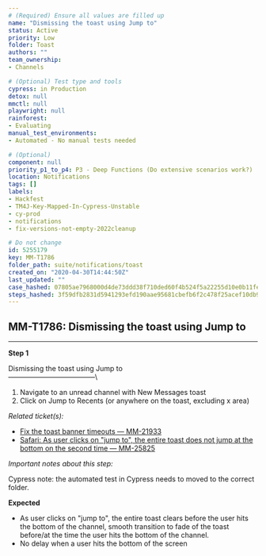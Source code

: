 ```yaml
---
# (Required) Ensure all values are filled up
name: "Dismissing the toast using Jump to"
status: Active
priority: Low
folder: Toast
authors: ""
team_ownership: 
- Channels

# (Optional) Test type and tools
cypress: in Production
detox: null
mmctl: null
playwright: null
rainforest: 
- Evaluating
manual_test_environments: 
- Automated - No manual tests needed

# (Optional)
component: null
priority_p1_to_p4: P3 - Deep Functions (Do extensive scenarios work?)
location: Notifications
tags: []
labels: 
- Hackfest
- TM4J-Key-Mapped-In-Cypress-Unstable
- cy-prod
- notifications
- fix-versions-not-empty-2022cleanup

# Do not change
id: 5255179
key: MM-T1786
folder_path: suite/notifications/toast
created_on: "2020-04-30T14:44:50Z"
last_updated: ""
case_hashed: 07805ae7968000d4de73ddd38f710ded60f4b524f5a22255d10e0b11fec990d064327c5719068736aae0af0879e2d9d8
steps_hashed: 3f59dfb2831d5941293efd190aae95681cbefb6f2c478f25acef10db9b526714aea4e742e3941682af799cda20047c31
---
```


## MM-T1786: Dismissing the toast using Jump to

---

**Step 1**

Dismissing the toast using Jump to\
–––––––––––––––––––––––––\\

1. Navigate to an unread channel with New Messages toast
2. Click on Jump to Recents (or anywhere on the toast, excluding x area)

_Related ticket(s):_

- [Fix the toast banner timeouts — MM-21933](https://mattermost.atlassian.net/browse/MM-219333)
- [Safari: As user clicks on "jump to", the entire toast does not jump at the bottom on the second time — MM-25825](https://mattermost.atlassian.net/browse/MM-25825)

_Important notes about this step:_

Cypress note: the automated test in Cypress needs to moved to the correct folder.

**Expected**

- As user clicks on "jump to", the entire toast clears before the user hits the bottom of the channel, smooth transition to fade of the toast before/at the time the user hits the bottom of the channel.
- No delay when a user hits the bottom of the screen
